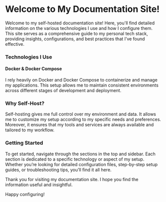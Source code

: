 # Welcome to My Documentation Site!

Welcome to my self-hosted documentation site! Here, you'll find detailed information on the various technologies I use and how I configure them. This site serves as a comprehensive guide to my personal tech stack, providing insights, configurations, and best practices that I’ve found effective.

### Technologies I Use

#### Docker & Docker Compose
I rely heavily on Docker and Docker Compose to containerize and manage my applications. This setup allows me to maintain consistent environments across different stages of development and deployment.

### Why Self-Host?

Self-hosting gives me full control over my environment and data. It allows me to customize my setup according to my specific needs and preferences. Moreover, it ensures that my tools and services are always available and tailored to my workflow.

### Getting Started

To get started, navigate through the sections in the top and sidebar. Each section is dedicated to a specific technology or aspect of my setup. Whether you’re looking for detailed configuration files, step-by-step setup guides, or troubleshooting tips, you’ll find it all here.

Thank you for visiting my documentation site. I hope you find the information useful and insightful.

Happy configuring!

<!-- ![Banner](../assets/images/banner.jpg) -->